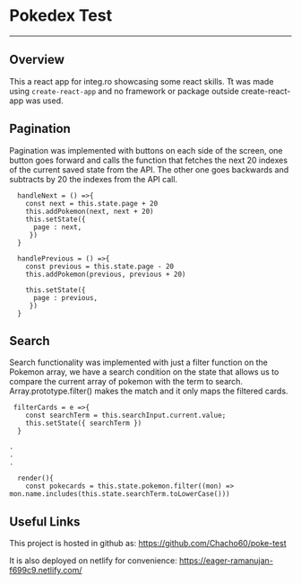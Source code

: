# Pokedex Test

------

## Overview

This a react app for integ.ro showcasing some react skills. Tt was made using `create-react-app` and no framework or package outside create-react-app was used.

## **Pagination**

Pagination was implemented with buttons on each side of the screen, one button goes forward and calls the function that fetches the next 20 indexes of the current saved state from the API. The other one goes backwards and subtracts by 20 the indexes from the API call.

```
  handleNext = () =>{
    const next = this.state.page + 20
    this.addPokemon(next, next + 20)
    this.setState({ 
      page : next,
     })
  }

  handlePrevious = () =>{
    const previous = this.state.page - 20
    this.addPokemon(previous, previous + 20)

    this.setState({ 
      page : previous,
     })
  }
```



## Search

Search functionality was implemented with just a filter function on the Pokemon array, we have a search condition on the state that allows us to compare the current array of pokemon with the term to search. Array.prototype.filter() makes the match and it only maps the filtered cards.

```
 filterCards = e =>{
    const searchTerm = this.searchInput.current.value;
    this.setState({ searchTerm })
  }

.
.
.

  render(){
    const pokecards = this.state.pokemon.filter((mon) => 		  mon.name.includes(this.state.searchTerm.toLowerCase()))
```



## Useful Links

This project is hosted in github as: https://github.com/Chacho60/poke-test

It is also deployed on netlify for convenience: https://eager-ramanujan-f699c9.netlify.com/
